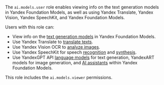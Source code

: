The `ai.models.user` role enables viewing info on the text generation models in Yandex Foundation Models, as well as using Yandex Translate, Yandex Vision, Yandex SpeechKit, and Yandex Foundation Models.

Users with this role can:
* View info on the [text generation models](../../../foundation-models/concepts/yandexgpt/models.md) in Yandex Foundation Models.
* Use Yandex Translate to [translate texts](../../../translate/quickstart.md).
* Use Yandex Vision OCR to [analyze images](../../../vision/concepts/ocr/index.md).
* Use Yandex SpeechKit for speech [recognition](../../../speechkit/stt/index.md) and [synthesis](../../../speechkit/tts/index.md).
* Use YandexGPT API [language models](../../../foundation-models/concepts/yandexgpt/index.md) for text generation, YandexART models for image generation, and [AI assistants](../../../foundation-models/concepts/assistant/index.md) within Yandex Foundation Models.

This role includes the `ai.models.viewer` permissions.
